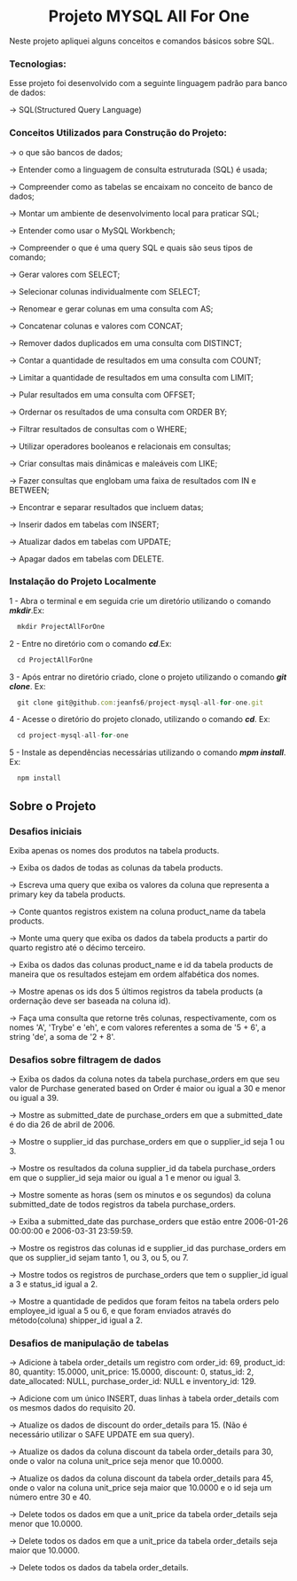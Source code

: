 <h1 align="center">Projeto MYSQL All For One</h1>

Neste projeto apliquei alguns conceitos e comandos básicos sobre SQL.


### Tecnologias:

Esse projeto foi desenvolvido com a seguinte linguagem padrão para banco de dados:

→ SQL(Structured Query Language)


### Conceitos Utilizados para Construção do Projeto:

→ o que são bancos de dados;

→ Entender como a linguagem de consulta estruturada (SQL) é usada;

→ Compreender como as tabelas se encaixam no conceito de banco de dados;

→ Montar um ambiente de desenvolvimento local para praticar SQL;

→ Entender como usar o MySQL Workbench;

→ Compreender o que é uma query SQL e quais são seus tipos de comando;

→ Gerar valores com SELECT;

→ Selecionar colunas individualmente com SELECT;

→ Renomear e gerar colunas em uma consulta com AS;

→ Concatenar colunas e valores com CONCAT;

→ Remover dados duplicados em uma consulta com DISTINCT;

→ Contar a quantidade de resultados em uma consulta com COUNT;

→ Limitar a quantidade de resultados em uma consulta com LIMIT;

→ Pular resultados em uma consulta com OFFSET;

→ Ordernar os resultados de uma consulta com ORDER BY;

→ Filtrar resultados de consultas com o WHERE;

→ Utilizar operadores booleanos e relacionais em consultas;

→ Criar consultas mais dinâmicas e maleáveis com LIKE;

→ Fazer consultas que englobam uma faixa de resultados com IN e BETWEEN;

→ Encontrar e separar resultados que incluem datas;

→ Inserir dados em tabelas com INSERT;

→ Atualizar dados em tabelas com UPDATE;

→ Apagar dados em tabelas com DELETE.



### Instalação do Projeto Localmente

1 - Abra o terminal e em seguida crie um diretório utilizando o comando ***mkdir***.Ex:
```javascript
  mkdir ProjectAllForOne
```
2 - Entre no diretório com o comando ***cd***.Ex:
```javascript
  cd ProjectAllForOne
```
3 - Após entrar no diretório criado, clone o projeto utilizando o comando ***git clone***. Ex:
```javascript
  git clone git@github.com:jeanfs6/project-mysql-all-for-one.git
```

4 - Acesse o diretório do projeto clonado, utilizando o comando ***cd***. Ex:
```javascript
  cd project-mysql-all-for-one
```
5 - Instale as dependências necessárias utilizando o comando ***mpm install***. Ex:
```javascript
  npm install
  ```

## Sobre o Projeto

### Desafios iniciais
Exiba apenas os nomes dos produtos na tabela products.

 → Exiba os dados de todas as colunas da tabela products.
 
 → Escreva uma query que exiba os valores da coluna que representa a primary key da tabela products.
 
 → Conte quantos registros existem na coluna product_name da tabela products.
 
 → Monte uma query que exiba os dados da tabela products a partir do quarto registro até o décimo terceiro.
 
 → Exiba os dados das colunas product_name e id da tabela products de maneira que os resultados estejam em ordem alfabética dos nomes.
 
 → Mostre apenas os ids dos 5 últimos registros da tabela products (a ordernação deve ser baseada na coluna id).
 
 → Faça uma consulta que retorne três colunas, respectivamente, com os nomes 'A', 'Trybe' e 'eh', e com valores referentes a soma de '5 + 6', a string 'de', a soma de '2 + 8'.
 
 ### Desafios sobre filtragem de dados
 → Exiba os dados da coluna notes da tabela purchase_orders em que seu valor de Purchase generated based on Order é maior ou igual a 30 e menor ou igual a 39.
 
 → Mostre as submitted_date de purchase_orders em que a submitted_date é do dia 26 de abril de 2006.
 
 → Mostre o supplier_id das purchase_orders em que o supplier_id seja 1 ou 3.
 
 → Mostre os resultados da coluna supplier_id da tabela purchase_orders em que o supplier_id seja maior ou igual a 1 e menor ou igual 3.
 
 → Mostre somente as horas (sem os minutos e os segundos) da coluna submitted_date de todos registros da tabela purchase_orders.
 
 → Exiba a submitted_date das purchase_orders que estão entre 2006-01-26 00:00:00 e 2006-03-31 23:59:59.
 
 → Mostre os registros das colunas id e supplier_id das purchase_orders em que os supplier_id sejam tanto 1, ou 3, ou 5, ou 7.
 
 → Mostre todos os registros de purchase_orders que tem o supplier_id igual a 3 e status_id igual a 2.
 
 → Mostre a quantidade de pedidos que foram feitos na tabela orders pelo employee_id igual a 5 ou 6, e que foram enviados através do método(coluna) shipper_id igual a 2.
 
 
 ### Desafios de manipulação de tabelas
 → Adicione à tabela order_details um registro com order_id: 69, product_id: 80, quantity: 15.0000, unit_price: 15.0000, discount: 0, status_id: 2, date_allocated: NULL, purchase_order_id: NULL e inventory_id: 129.
 
 → Adicione com um único INSERT, duas linhas à tabela order_details com os mesmos dados do requisito 20.
 
 → Atualize os dados de discount do order_details para 15. (Não é necessário utilizar o SAFE UPDATE em sua query).
 
 → Atualize os dados da coluna discount da tabela order_details para 30, onde o valor na coluna unit_price seja menor que 10.0000.
 
 → Atualize os dados da coluna discount da tabela order_details para 45, onde o valor na coluna unit_price seja maior que 10.0000 e o id seja um número entre 30 e 40.
 
 → Delete todos os dados em que a unit_price da tabela order_details seja menor que 10.0000.
 
 → Delete todos os dados em que a unit_price da tabela order_details seja maior que 10.0000.
 
 → Delete todos os dados da tabela order_details.
 




